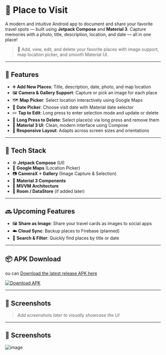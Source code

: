 # 📍 Place to Visit

A modern and intuitive Android app to document and share your favorite travel spots — built using **Jetpack Compose** and **Material 3**. Capture memories with a photo, title, description, location, and date — all in one place!

> 🧭 Add, view, edit, and delete your favorite places with image support, map location picker, and smooth Material UI.

---

## 🌟 Features

- ➕ **Add New Places**: Title, description, date, photo, and map location
- 🖼️ **Camera & Gallery Support**: Capture or pick an image for each place
- 🗺️ **Map Picker**: Select location interactively using Google Maps
- 📅 **Date Picker**: Choose visit date with Material date selector
- ✏️ **Tap to Edit**: Long press to enter selection mode and update or delete
- 🧹 **Long Press to Delete**: Select place(s) via long press and remove them
- 🎨 **Material 3 UI**: Clean, modern interface using Compose
- 📱 **Responsive Layout**: Adapts across screen sizes and orientations

---

## 🧰 Tech Stack

- ⚙️ **Jetpack Compose** (UI)
- 🧭 **Google Maps** (Location Picker)
- 📷 **CameraX + Gallery** (Image Capture & Selection)
- 🧾 **Material 3 Components**
- 🧠 **MVVM Architecture**
- 💾 **Room / DataStore** (if added later)

---

## 🔜 Upcoming Features

- 🖼️ **Share as Image**: Share your travel cards as images to social apps
- ☁️ **Cloud Sync**: Backup places to Firebase (planned)
- 🔎 **Search & Filter**: Quickly find places by title or date

---

## 📦 APK Download

ou can [Download the latest release APK here](https://github.com/Ashu-sosuke/Place-To-Visit/releases/tag/v1)

[![Download APK](https://img.shields.io/badge/Download-PlaceToVisit-blue?logo=android)](https://github.com/Ashu-sosuke/Place-To-Visit/releases/tag/v1)

---

## 📸 Screenshots

> _Add screenshots later to visually showcase the UI_



---

## 📸 Screenshots

![image](https://github.com/user-attachments/assets/ad04ccb7-1ac2-442d-8592-32fe879db46a)


